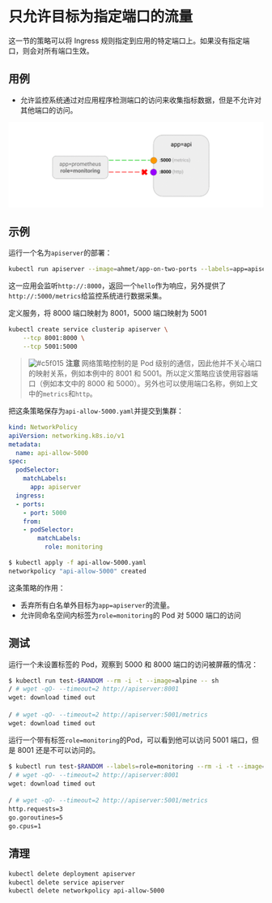 # 只允许目标为指定端口的流量

这一节的策略可以将 Ingress 规则指定到应用的特定端口上。如果没有指定端口，则会对所有端口生效。

## 用例

- 允许监控系统通过对应用程序检测端口的访问来收集指标数据，但是不允许对其他端口的访问。

![Diagram of ALLOW traffic only to a port of an application policy](img/9.gif)

## 示例

运行一个名为`apiserver`的部署：

~~~sh
kubectl run apiserver --image=ahmet/app-on-two-ports --labels=app=apiserver
~~~

这一应用会监听`http://:8000`，返回一个`hello`作为响应，另外提供了`http://:5000/metrics`给监控系统进行数据采集。

定义服务，将 8000 端口映射为 8001，5000 端口映射为 5001

~~~sh
kubectl create service clusterip apiserver \
    --tcp 8001:8000 \
    --tcp 5001:5000
~~~

> ![#c5f015](https://placehold.it/15/c5f015/000000?text=+) **注意**
> 网络策略控制的是 Pod 级别的通信，因此他并不关心端口的映射关系，例如本例中的 8001 和 5001。所以定义策略应该使用容器端口（例如本文中的 8000 和 5000）。另外也可以使用端口名称，例如上文中的`metrics`和`http`。

把这条策略保存为`api-allow-5000.yaml`并提交到集群：

~~~yaml
kind: NetworkPolicy
apiVersion: networking.k8s.io/v1
metadata:
  name: api-allow-5000
spec:
  podSelector:
    matchLabels:
      app: apiserver
  ingress:
  - ports:
    - port: 5000
    from:
    - podSelector:
        matchLabels:
          role: monitoring
~~~

~~~sh
$ kubectl apply -f api-allow-5000.yaml
networkpolicy "api-allow-5000" created
~~~

这条策略的作用：

- 丢弃所有白名单外目标为`app=apiserver`的流量。
- 允许同命名空间内标签为`role=monitoring`的 Pod 对 5000 端口的访问

## 测试

运行一个未设置标签的 Pod，观察到 5000 和 8000 端口的访问被屏蔽的情况：

~~~sh
$ kubectl run test-$RANDOM --rm -i -t --image=alpine -- sh
/ # wget -qO- --timeout=2 http://apiserver:8001
wget: download timed out

/ # wget -qO- --timeout=2 http://apiserver:5001/metrics
wget: download timed out
~~~

运行一个带有标签`role=monitoring`的Pod，可以看到他可以访问 5001 端口，但是 8001 还是不可以访问的。

~~~sh
$ kubectl run test-$RANDOM --labels=role=monitoring --rm -i -t --image=alpine -- sh 
/ # wget -qO- --timeout=2 http://apiserver:8001
wget: download timed out

/ # wget -qO- --timeout=2 http://apiserver:5001/metrics
http.requests=3
go.goroutines=5
go.cpus=1
~~~

## 清理

~~~sh
kubectl delete deployment apiserver
kubectl delete service apiserver
kubectl delete networkpolicy api-allow-5000
~~~
